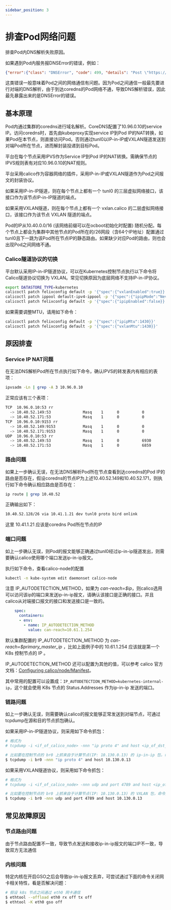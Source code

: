 ```yaml
---
sidebar_position: 3
---
```


# 排查Pod网络问题

排查Pod内DNS解析失败原因。

如果遇到Pod内服务报DNSError的错误，例如：

```json
{"error":{"class": "DNSError", "code": 499, "details": "Post \"https://default-kevstone:30357/v3/auth/tokens\": dial tcp: lookup default-kevstone: i/o timeout"}}
```

这类错误一般意味着Pod之间的网络通信有问题。因为Pod之间通信一般最先要进行对端的DNS解析，由于到达coredns的Pod网络不通，导致DNS解析错误，因此最先暴露出来的是DNSError的错误。

## 基本原理

Pod内通过集群的coredns进行域名解析。CoreDNS配置了10.96.0.10的service IP。访问coredns时，首先由kubeproxy实现service IP到Pod IP的NAT转换，如果Pod在本节点，则直接访问Pod。否则通过tunl0以IP-in-IP或VXLAN隧道发送到对端Pod所在节点，进而解封装投递到目标Pod。

平台在每个节点采用IPVS作为Service IP到Pod IP的NAT转换。需确保节点的IPVS规则表有对应10.96.0.10的NAT规则。

平台采用calico作为容器网络的插件，采用IP-in-IP或VXLAN隧道作为Pod之间报文的封装协议。

如果采用IP-in-IP隧道，则在每个节点上都有一个 tunl0 的三层虚拟网络接口，该接口作为该节点IP-in-IP隧道的端点。

如果采用VXLAN隧道，则在每个节点上都有一个 vxlan.calico 的二层虚拟网络接口，该接口作为该节点 VXLAN 隧道的端点。

Pod的IP从10.40.0.0/16 (该网络前缀可以在ocboot初始化时配置) 随机分配。每个节点上都会为集群中其他节点的Pod所在的/26网段（含64个IP地址）配置通过tunl0且下一跳为该Pod所在节点IP的静态路由。如果缺少对应Pod的路由，则也会出现Pod之间网络不通。

### Calico隧道协议的切换

平台默认采用IP-in-IP隧道协议，可以在Kubernetes控制节点执行以下命令将Calico隧道协议切换为 VXLAN。常见切换原因为底层网络不支持IP-in-IP协议。

```bash
export DATASTORE_TYPE=kubernetes
calicoctl patch felixconfig default -p '{"spec":{"vxlanEnabled":true}}'
calicoctl patch ippool default-ipv4-ippool -p '{"spec":{"ipipMode":"Never", "vxlanMode":"Always"}}'   ## wait for the vxlan.calico interface to be created and traffic to be routed through it
calicoctl patch felixconfig default -p '{"spec":{"ipipEnabled":false}}'
```
如果需要调整MTU，请用如下命令：

```bash
calicoctl patch felixconfig default -p '{"spec":{"ipipMtu":1430}}'
calicoctl patch felixconfig default -p '{"spec":{"vxlanMtu":1430}}'
```

## 原因排查

### Service IP NAT问题

在无法DNS解析Pod所在节点执行如下命令，确认IPVS的转发表内有相应的表项：

```bash
ipvsadm -Ln | grep -A 3 10.96.0.10
```

正常应该有三个表项：
```bash
TCP  10.96.0.10:53 rr
  -> 10.40.52.149:53              Masq    1      0          0
  -> 10.40.52.171:53              Masq    1      0          0
TCP  10.96.0.10:9153 rr
  -> 10.40.52.149:9153            Masq    1      0          0
  -> 10.40.52.171:9153            Masq    1      0          0
UDP  10.96.0.10:53 rr
  -> 10.40.52.149:53              Masq    1      0          6930
  -> 10.40.52.171:53              Masq    1      0          6859
```

### 路由问题

如果上一步确认无误，在无法DNS解析Pod所在节点查看到达coredns的Pod IP的路由是否存在，假设coredns的节点IP为上述10.40.52.149和10.40.52.171，则执行如下命令确认相应路由是否存在：

```bash
ip route | grep 10.40.52
```

正确输出如下：

```bash
10.40.52.128/26 via 10.41.1.21 dev tunl0 proto bird onlink
```

这里 10.41.1.21 应该是coredns Pod所在节点的IP

### 端口问题

如上一步确认无误，则Pod的报文能够正确通过tunl0经过ip-in-ip隧道发出，则需要确认calico使用哪个端口发送ip-in-ip报文。

执行如下命令，查看calico-node的配置

```bash
kubectl -n kube-system edit daemonset calico-node
```

注意 IP_AUTODETECTION_METHOD，如果为 *can-reach=$ip*，则calico选用可以访问该ip的端口来发送ip-in-ip报文，请确认该接口是正确的接口。并且calico从对端接口报文的接口和发送接口是一致的。

```yaml
    spec:
      containers:
      - env:
        - name: IP_AUTODETECTION_METHOD
          value: can-reach=10.61.1.254
```

默认集群配置的 IP_AUTODETECTION_METHOD 为 *can-reach=$primary_master_ip* ，比如上面例子中的 10.61.1.254 应该就是第一个 K8s 控制节点的 IP 。

IP_AUTODETECTION_METHOD 还可以配置为其他的值，可以参考 calico 官方文档：[Configuring calico/node/Manifest](https://projectcalico.docs.tigera.io/reference/node/configuration#ip-autodetection-methods)。

其中常用的配置可以设置成：`IP_AUTODETECTION_METHOD=kubernetes-internal-ip`，这个就会使用 K8s 节点的 Status.Addresses 作为ip-in-ip 发送的端口。


### 链路问题

如上一步确认无误，则需要确认calico的报文能够正常发送到对端节点，可通过tcpdump在源和目的节点抓包确认。

如果采用IP-in-IP隧道协议，则采用如下命令抓包：
```bash
# 格式为
# tcpdump -i <if_of_calico_node> -nnn "ip proto 4" and host <ip_of_dst_node>

# 比如要在控制节点的 br0 上抓来自于计算节点(IP: 10.130.0.13) 的 ip-in-ip 包，命令如下：
$ tcpdump -i br0 -nnn "ip proto 4" and host 10.130.0.13
```

如果采用VXLAN隧道协议，则采用如下命令抓包：
```bash
# 格式为
# tcpdump -i <if_of_calico_node> -nnn udp and port 4789 and host <ip_of_dst_node>

# 比如要在控制节点的 br0 上抓来自于计算节点(IP: 10.130.0.13) 的 VXLAN 包，命令如下：
$ tcpdump -i br0 -nnn udp and port 4789 and host 10.130.0.13
```


## 常见故障原因

### 节点路由问题

由于节点路由配置不一致，导致节点发送和接收ip-in-ip报文的端口IP不一致，导致双方无法通信

### 内核问题

特定内核在开启GSO之后会导致ip-in-ip报文丢弃，可尝试通过下面的命令关闭网卡相关特性，看是否解决问题：

```bash
# 假设 k8s 节点之间通过 eth0 网卡通信
$ ethtool --offload eth0 rx off tx off 
$ ethtool -K eth0 gso off
```
